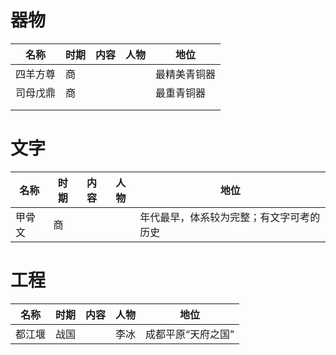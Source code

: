 # 器物

| 名称   | 时期  | 内容  | 人物  | 地位     |
| ---- | --- | --- | --- | ------ |
| 四羊方尊 | 商   |     |     | 最精美青铜器 |
| 司母戊鼎 | 商   |     |     | 最重青铜器  |
|      |     |     |     |        |
|      |     |     |     |        |

# 文字

| 名称   | 时期  | 内容  | 人物  | 地位                   |
| ---- | --- | --- | --- | -------------------- |
| 甲骨文  | 商   |     |     | 年代最早，体系较为完整；有文字可考的历史 |


# 工程

| 名称  | 时期  | 内容  | 人物  | 地位         |
| --- | --- | --- | --- | ---------- |
| 都江堰 | 战国  |     | 李冰  | 成都平原“天府之国” |
